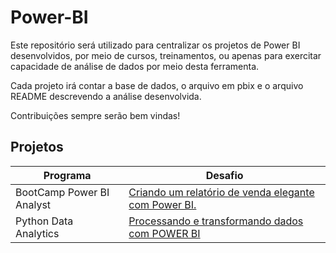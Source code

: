 # Power-BI
Este repositório será utilizado para centralizar os projetos de Power BI desenvolvidos, por meio de cursos, treinamentos, ou apenas para exercitar capacidade de análise de dados por meio desta ferramenta.

Cada projeto irá contar a base de dados, o arquivo em pbix e o arquivo README descrevendo a análise desenvolvida.

Contribuições sempre serão bem vindas!

## Projetos

| Programa |Desafio |
|----------|--------|
|BootCamp Power BI Analyst| [Criando um relatório de venda elegante com Power BI.]()|
|Python Data Analytics| [Processando e transformando dados com POWER BI]()|

